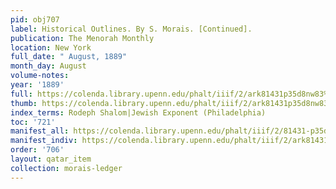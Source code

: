 ```yaml
---
pid: obj707
label: Historical Outlines. By S. Morais. [Continued].
publication: The Menorah Monthly
location: New York
full_date: " August, 1889"
month_day: August
volume-notes:
year: '1889'
full: https://colenda.library.upenn.edu/phalt/iiif/2/ark81431p35d8nw83%2FSHA256E-s6329635--7ab8f92ba2296cd65c07d26aa0c3529741554e0c5a24b1b4fdf07e6d25718692.jpeg/full/3500,/0/default.jpg
thumb: https://colenda.library.upenn.edu/phalt/iiif/2/ark81431p35d8nw83%2FSHA256E-s6329635--7ab8f92ba2296cd65c07d26aa0c3529741554e0c5a24b1b4fdf07e6d25718692.jpeg/full/!200,200/0/default.jpg
index_terms: Rodeph Shalom|Jewish Exponent (Philadelphia)
toc: '721'
manifest_all: https://colenda.library.upenn.edu/phalt/iiif/2/81431-p35d8nw83/manifest
manifest_indiv: https://colenda.library.upenn.edu/phalt/iiif/2/ark81431p35d8nw83%2FSHA256E-s6329635--7ab8f92ba2296cd65c07d26aa0c3529741554e0c5a24b1b4fdf07e6d25718692.jpeg
order: '706'
layout: qatar_item
collection: morais-ledger
---
```

